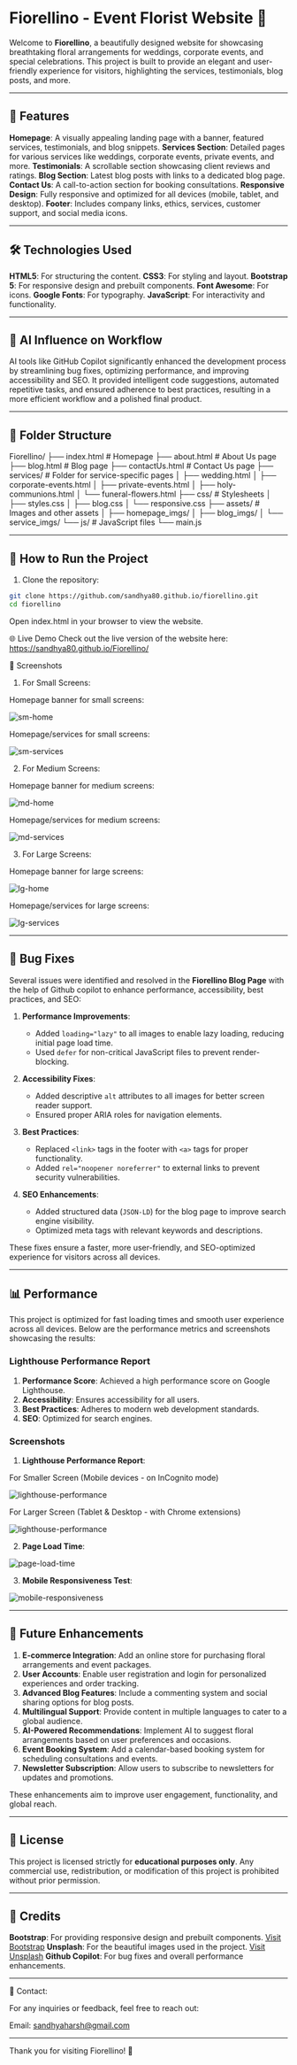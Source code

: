 # Fiorellino - Event Florist Website 🌸

Welcome to **Fiorellino**, a beautifully designed website for showcasing breathtaking floral arrangements for weddings, corporate events, and special celebrations. This project is built to provide an elegant and user-friendly experience for visitors, highlighting the services, testimonials, blog posts, and more.

---

## 🌟 Features

**Homepage**: A visually appealing landing page with a banner, featured services, testimonials, and blog snippets.
**Services Section**: Detailed pages for various services like weddings, corporate events, private events, and more.
**Testimonials**: A scrollable section showcasing client reviews and ratings.
**Blog Section**: Latest blog posts with links to a dedicated blog page.
**Contact Us**: A call-to-action section for booking consultations.
**Responsive Design**: Fully responsive and optimized for all devices (mobile, tablet, and desktop).
**Footer**: Includes company links, ethics, services, customer support, and social media icons.

---

## 🛠️ Technologies Used

**HTML5**: For structuring the content.
**CSS3**: For styling and layout.
**Bootstrap 5**: For responsive design and prebuilt components.
**Font Awesome**: For icons.
**Google Fonts**: For typography.
**JavaScript**: For interactivity and functionality.

---

## 🤖 AI Influence on Workflow

AI tools like GitHub Copilot significantly enhanced the development process by streamlining bug fixes, optimizing performance, and improving accessibility and SEO. It provided intelligent code suggestions, automated repetitive tasks, and ensured adherence to best practices, resulting in a more efficient workflow and a polished final product.

---

## 📂 Folder Structure

Fiorellino/
├── index.html               # Homepage
├── about.html               # About Us page
├── blog.html                # Blog page
├── contactUs.html           # Contact Us page
├── services/                # Folder for service-specific pages
│   ├── wedding.html
│   ├── corporate-events.html
│   ├── private-events.html
│   ├── holy-communions.html
│   └── funeral-flowers.html
├── css/                     # Stylesheets
│   ├── styles.css
│   ├── blog.css
│   └── responsive.css
├── assets/                  # Images and other assets
│   ├── homepage_imgs/
│   ├── blog_imgs/
│   └── service_imgs/
└── js/                      # JavaScript files
	└── main.js

---

## 🚀 How to Run the Project

1. Clone the repository:

```bash
git clone https://github.com/sandhya80.github.io/fiorellino.git
cd fiorellino
```

Open index.html in your browser to view the website.

🌐 Live Demo
Check out the live version of the website here: <https://sandhya80.github.io/Fiorellino/>

📸 Screenshots

1. For Small Screens:

Homepage banner for small screens:

![sm-home](assets/ReadMe_imgs/sm-home.PNG)

Homepage/services for small screens:

![sm-services](assets/ReadMe_imgs/sm-services.PNG)


2. For Medium Screens:

Homepage banner for medium screens:

![md-home](assets/ReadMe_imgs/md-home.PNG)

Homepage/services for medium screens:

![md-services](assets/ReadMe_imgs/md-services.PNG)


3. For Large Screens:

Homepage banner for large screens:

![lg-home](assets/ReadMe_imgs/lg-home.PNG)

Homepage/services for large screens:

![lg-services](assets/ReadMe_imgs/lg-services.PNG)

---

## 🐞 Bug Fixes

Several issues were identified and resolved in the **Fiorellino Blog Page** with the help of Github copilot to enhance performance, accessibility, best practices, and SEO:

1. **Performance Improvements**:
   - Added `loading="lazy"` to all images to enable lazy loading, reducing initial page load time.
   - Used `defer` for non-critical JavaScript files to prevent render-blocking.

2. **Accessibility Fixes**:
   - Added descriptive `alt` attributes to all images for better screen reader support.
   - Ensured proper ARIA roles for navigation elements.

3. **Best Practices**:
   - Replaced `<link>` tags in the footer with `<a>` tags for proper functionality.
   - Added `rel="noopener noreferrer"` to external links to prevent security vulnerabilities.

4. **SEO Enhancements**:
   - Added structured data (`JSON-LD`) for the blog page to improve search engine visibility.
   - Optimized meta tags with relevant keywords and descriptions.

These fixes ensure a faster, more user-friendly, and SEO-optimized experience for visitors across all devices.

---

## 📊 Performance

This project is optimized for fast loading times and smooth user experience across all devices. Below are the performance metrics and screenshots showcasing the results:

### Lighthouse Performance Report

1. **Performance Score**: Achieved a high performance score on Google Lighthouse.
2. **Accessibility**: Ensures accessibility for all users.
3. **Best Practices**: Adheres to modern web development standards.
4. **SEO**: Optimized for search engines.

### Screenshots

1. **Lighthouse Performance Report**:

For Smaller Screen (Mobile devices - on InCognito mode)

![lighthouse-performance](assets/ReadMe_imgs/mb-performScore.PNG)

For Larger Screen (Tablet & Desktop - with Chrome extensions)

![lighthouse-performance](assets/ReadMe_imgs/lg-performScore.PNG)

2. **Page Load Time**:

![page-load-time](assets/ReadMe_imgs/lg-overallPerform.PNG)

3. **Mobile Responsiveness Test**:

![mobile-responsiveness](assets/ReadMe_imgs/mb-overallPerform.PNG)

---

## 🌱 Future Enhancements

1. **E-commerce Integration**: Add an online store for purchasing floral arrangements and event packages.
2. **User Accounts**: Enable user registration and login for personalized experiences and order tracking.
3. **Advanced Blog Features**: Include a commenting system and social sharing options for blog posts.
4. **Multilingual Support**: Provide content in multiple languages to cater to a global audience.
5. **AI-Powered Recommendations**: Implement AI to suggest floral arrangements based on user preferences and occasions.
6. **Event Booking System**: Add a calendar-based booking system for scheduling consultations and events.
7. **Newsletter Subscription**: Allow users to subscribe to newsletters for updates and promotions.

These enhancements aim to improve user engagement, functionality, and global reach.

---

## 📜 License

This project is licensed strictly for **educational purposes only**. Any commercial use, redistribution, or modification of this project is prohibited without prior permission.

---

## 🙌 Credits

**Bootstrap**: For providing responsive design and prebuilt components. [Visit Bootstrap](https://getbootstrap.com/)
**Unsplash**: For the beautiful images used in the project. [Visit Unsplash](https://unsplash.com/)
**Github Copilot**: For bug fixes and overall performance enhancements.

---

📧 Contact:

For any inquiries or feedback, feel free to reach out:

Email: <sandhyaharsh@gmail.com>

---

Thank you for visiting Fiorellino! 🌺
